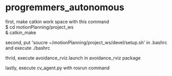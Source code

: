 # progremmers_autonomous

first, make catkin work space with this command   
$ cd motionPlanning/project_ws   
& catkin_make

second, put 'soucre ~/motionPlanning/project_ws/devel/setup.sh' in .bashrc and execute ./bashrc

thrid, execute avoidance_rviz.launch in avoidance_rviz package

lastly, execute cv_agent.py with rosrun command
